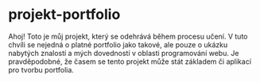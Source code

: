 # projekt-portfolio
Ahoj!
Toto je můj projekt, který se odehrává během procesu učení.
V tuto chvíli se nejedná o platné portfolio jako takové, ale pouze o ukázku nabytých znalostí a mých dovedností v oblasti programování webu.
Je pravděpodobné, že časem se tento projekt může stát základem či aplikací pro tvorbu portfolia.
